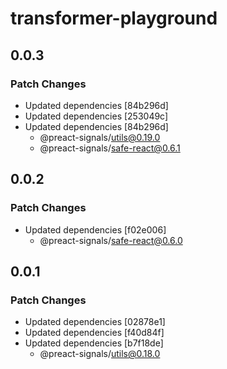 # transformer-playground

## 0.0.3

### Patch Changes

- Updated dependencies [84b296d]
- Updated dependencies [253049c]
- Updated dependencies [84b296d]
  - @preact-signals/utils@0.19.0
  - @preact-signals/safe-react@0.6.1

## 0.0.2

### Patch Changes

- Updated dependencies [f02e006]
  - @preact-signals/safe-react@0.6.0

## 0.0.1

### Patch Changes

- Updated dependencies [02878e1]
- Updated dependencies [f40d84f]
- Updated dependencies [b7f18de]
  - @preact-signals/utils@0.18.0
